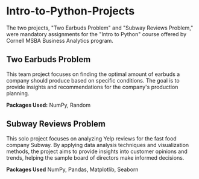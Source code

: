 # Intro-to-Python-Projects

The two projects, "Two Earbuds Problem" and "Subway Reviews Problem," were mandatory assignments for the "Intro to Python" course offered by Cornell MSBA Business Analytics program.

## Two Earbuds Problem

This team project focuses on finding the optimal amount of earbuds a company should produce based on specific conditions. The goal is to provide insights and recommendations for the company's production planning.

**Packages Used:** NumPy, Random

## Subway Reviews Problem

This solo project focuses on analyzing Yelp reviews for the fast food company Subway. By applying data analysis techniques and visualization methods, the project aims to provide insights into customer opinions and trends, helping the sample board of directors make informed decisions.

**Packages Used** NumPy, Pandas, Matplotlib, Seaborn
